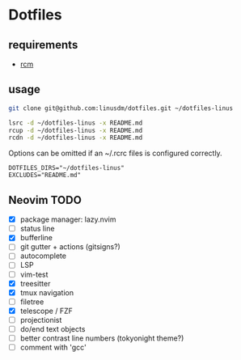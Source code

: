 # Dotfiles

## requirements

- [rcm](https://github.com/thoughtbot/rcm)

## usage

```sh
git clone git@github.com:linusdm/dotfiles.git ~/dotfiles-linus

lsrc -d ~/dotfiles-linus -x README.md
rcup -d ~/dotfiles-linus -x README.md
rcdn -d ~/dotfiles-linus -x README.md
```

Options can be omitted if an ~/.rcrc files is configured correctly.

```
DOTFILES_DIRS="~/dotfiles-linus"
EXCLUDES="README.md"
```

## Neovim TODO

- [x] package manager: lazy.nvim
- [ ] status line
- [x] bufferline
- [ ] git gutter + actions (gitsigns?)
- [ ] autocomplete
- [ ] LSP
- [ ] vim-test
- [x] treesitter
- [x] tmux navigation
- [ ] filetree
- [x] telescope / FZF
- [ ] projectionist
- [ ] do/end text objects
- [ ] better contrast line numbers (tokyonight theme?)
- [ ] comment with 'gcc'
